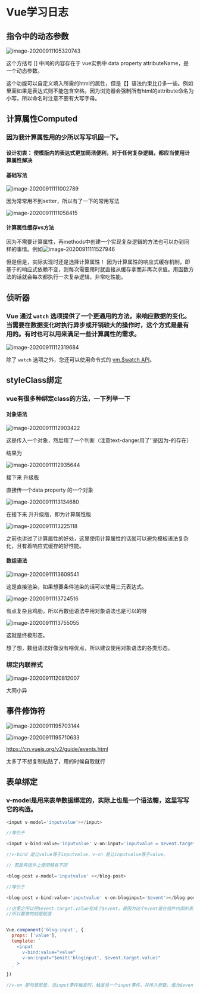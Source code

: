 #  Vue学习日志

##  指令中的动态参数

![image-20200911105320743](C:\Users\19823\AppData\Roaming\Typora\typora-user-images\image-20200911105320743.png)

这个方括号 [] 中间的内容存在于 vue实例中 data property attributeName，是一个动态参数。

这个功能可以自定义填入所需的html的属性，但是【】语法约束比{}多一些。例如里面如果是表达式则不能包含空格。因为浏览器会强制所有html的attribute命名为小写，所以命名时注意不要有大写字母。



##  计算属性Computed

###  因为我计算属性用的少所以写写巩固一下。

####  设计初衷： 使模版内的表达式更加简洁便利，对于任何复杂逻辑，都应当使用计算属性解决

####  基础写法

![image-20200911111002789](C:\Users\19823\AppData\Roaming\Typora\typora-user-images\image-20200911111002789.png)

因为常常用不到setter，所以有了一下的常用写法

![image-20200911111058415](C:\Users\19823\AppData\Roaming\Typora\typora-user-images\image-20200911111058415.png)



####  计算属性缓存vs方法

因为不需要计算属性，再methods中创建一个实现复杂逻辑的方法也可以办到同样的事情。例如![image-20200911111527946](C:\Users\19823\AppData\Roaming\Typora\typora-user-images\image-20200911111527946.png)

但是但是，实际实现时还是选择计算属性！ 因为计算属性的响应式缓存机制，即基于的响应式依赖不变，则每次需要用时就直接从缓存拿而非再次求值。用函数方法的话就会每次都执行一次复杂逻辑，非常吃性能。



## 侦听器

###  Vue 通过 `watch` 选项提供了一个更通用的方法，来响应数据的变化。当需要在数据变化时执行异步或开销较大的操作时，这个方式是最有用的。有时也可以用来满足一些计算属性的需求。

![image-20200911112319684](C:\Users\19823\AppData\Roaming\Typora\typora-user-images\image-20200911112319684.png)

除了 `watch` 选项之外，您还可以使用命令式的 [vm.$watch API](https://cn.vuejs.org/v2/api/#vm-watch)。





## styleClass绑定

### vue有很多种绑定class的方法，一下列举一下



#### 对象语法

![image-20200911112903422](C:\Users\19823\AppData\Roaming\Typora\typora-user-images\image-20200911112903422.png)

这是传入一个对象，然后用了一个判断（注意text-danger用了''是因为-的存在）

结果为

![image-20200911112935644](C:\Users\19823\AppData\Roaming\Typora\typora-user-images\image-20200911112935644.png)





接下来 升级版

直接传一个data property 的一个对象

![image-20200911113134680](C:\Users\19823\AppData\Roaming\Typora\typora-user-images\image-20200911113134680.png)





在接下来 升升级版，即为计算属性版

![image-20200911113225118](C:\Users\19823\AppData\Roaming\Typora\typora-user-images\image-20200911113225118.png)

之前也讲过了计算属性的好处，这里使用计算属性的话就可以避免模板语法复杂化，且有着响应式缓存的好性能。



#### 数组语法

![image-20200911113609541](C:\Users\19823\AppData\Roaming\Typora\typora-user-images\image-20200911113609541.png)

这是直接渲染，如果想要条件渲染的话可以使用三元表达式。

![image-20200911113724516](C:\Users\19823\AppData\Roaming\Typora\typora-user-images\image-20200911113724516.png)



有点复杂且鸡肋，所以再数组语法中用对象语法也是可以的呀

![image-20200911113755055](C:\Users\19823\AppData\Roaming\Typora\typora-user-images\image-20200911113755055.png)

这就是终极形态。

想了想，数组语法好像没有啥优点，所以建议使用对象语法的各类形态。

### 绑定内联样式

![image-20200911120812007](C:\Users\19823\AppData\Roaming\Typora\typora-user-images\image-20200911120812007.png)

大同小异



## 事件修饰符

![image-20200911195703144](C:\Users\19823\AppData\Roaming\Typora\typora-user-images\image-20200911195703144.png)

![image-20200911195710633](C:\Users\19823\AppData\Roaming\Typora\typora-user-images\image-20200911195710633.png)

https://cn.vuejs.org/v2/guide/events.html

太多了不想复制粘贴了，用的时候自取就行





## 表单绑定

### v-model是用来表单数据绑定的，实际上也是一个语法糖，这里写写它的构造。

```javascript
<input v-model='inputvalue'></input>

//等价于

<input v-bind:value='inputvalue' v-on:input='inputvalue = $event.target.value'></input>

//v-bind 是让value等于inputvalue，v-on 是让inputvalue等于value。
```

```javascript
// 若是再组件上使用略有不同

<blog-post v-model='inputvalue' ></blog-post>

//等价于

<blog-post v-bind:value='inputvalue' v-on:bloginput='$event'></blog-post>

//这里之所以把$event.target.value变成了$event，是因为这个event是在组件内部的表单元素上的，组件是一个大容器，不能引用。这个value其实也是组建的props而非input的value
//所以要做的就是赋值


Vue.component('blog-input', {
  props: ['value'],
  template: `
    <input
      v-bind:value="value"
      v-on:input="$emit('bloginput', $event.target.value)"
    >
  `
})

//v-on 那句意思是，当input事件触发时，触发另一个input事件，并传入参数，值为$event.target.value，可以利用$event回调得到。
```

